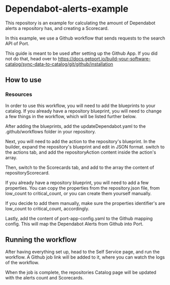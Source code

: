 # Dependabot-alerts-example
This repository is an example for calculating the amount of Dependabot alerts a repository has, and creating a Scorecard.

In this example, we use a Github workflow that sends requests to the search API of Port.

This guide is meant to be used after setting up the Github App. If you did not do that, head over to https://docs.getport.io/build-your-software-catalog/sync-data-to-catalog/git/github/installation

## How to use
### Resources
In order to use this workflow, you will need to add the blueprints to your catalog. If you already have a repository blueprint, you will need to change a few things in the workflow, which will be listed further below.

After adding the blueprints, add the updateDependabot.yaml to the .github/workflows folder in your repository.

Next, you will need to add the action to the repository's blueprint. In the builder, expand the repository's blueprint and edit in JSON format. switch to the actions tab, and add the repositoryAction content inside the action's array.

Then, switch to the Scorecards tab, and add to the array the content of repositoryScorecard.

If you already have a repository blueprint, you will need to add a few properties. You can copy the properties from the repository.json file, from low_count to critical_count, or you can create them yourself manually.

If you decide to add them manually, make sure the properties identifier's are low_count to critical_count, accordingly.

Lastly, add the content of port-app-config.yaml to the Github mapping config. This will map the Dependabot Alerts from Github into Port.

## Running the workflow
After having everything set up, head to the Self Service page, and run the workflow. A Github job link will be added to it, where you can watch the logs of the workflow.

When the job is complete, the repositories Catalog page will be updated with the alerts count and Scorecards.

